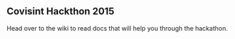 ## Covisint Hackthon 2015

Head over to the wiki to read docs that will help you through the hackathon.